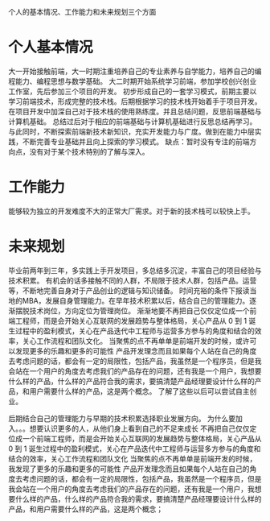个人的基本情况、工作能力和未来规划三个方面
# 个人基本情况
大一开始接触前端，大一时期注重培养自己的专业素养与自学能力，培养自己的编程能力、编程思想与数学基础。
大二时期开始系统学习前端，参加学校创兴创业工作室，先后参加三个项目的开发。
初步形成自己的一套学习模式，前期主要以学习前端技术，形成完整的技术栈。后期根据学习的技术栈开始着手于项目开发。
在项目开发中加深自己对于技术栈的使用熟练度。并且总结问题，反思前端基础与计算机基础。
总结过后对于相应的前端基础与计算机基础进行反思总结再学习。
与此同时，不断探索前端新技术新知识，充实开发能力与广度。做到在能力中层实践，不断完善专业基础并且向上探索的学习模式。
缺点：暂时没有专注的前端方向点，没有对于某个技术特别的了解与深入。
# 工作能力
能够较为独立的开发难度不大的正常大厂需求。对于新的技术栈可以较快上手。
# 未来规划
毕业前两年到三年，多实践上手开发项目，多总结多沉淀，丰富自己的项目经验与技术积累。
有机会的话多接触不同的人群，不局限于技术人群，包括产品。运营等，不断地完善自身对于产品创业的逻辑与知识储备。
时间充裕的条件下报读当地的MBA，发展自身管理能力。在早年技术积累以后，结合自己的管理能力。逐渐摆脱技术岗位，方向定位为管理岗位。
渐渐地要不再把自己仅仅定位成一个前端工程师，而是会开始关心互联网的发展趋势与整体格局，关心产品从 0 到 1 诞生过程中的盈利模式，关心在产品迭代中工程师与运营多方参与的角度和结合的效率，关心工作流程和团队文化。
当聚焦的点不再单单是前端开发的时候，或许可以发现更多的乐趣和更多的可能性
产品开发理念而且如果每个人站在自己的角度去考虑问题的话，都会有一定的局限性，包括产品，我虽然是一个程序员，但是我会站在一个用户的角度去考虑我们的产品存在的问题，还有我是一个用户，我想要什么样的产品，什么样的产品符合我的需求，要搞清楚产品经理要设计什么样的产品，和用户需要什么样的产品，这是两个概念。
了解了这些以后可以尝试自主创业。

后期结合自己的管理能力与早期的技术积累选择职业发展方向。
为什么要加入。。。想要认识更多的人，从他们身上看到自己的不足来成长
不再把自己仅仅定位成一个前端工程师，而是会开始关心互联网的发展趋势与整体格局，关心产品从 0 到 1 诞生过程中的盈利模式，关心在产品迭代中工程师与运营多方参与的角度和结合的效率，关心工作流程和团队文化
当聚焦的点不再单单是前端开发的时候，我发现了更多的乐趣和更多的可能性
产品开发理念而且如果每个人站在自己的角度去考虑问题的话，都会有一定的局限性，包括产品，我虽然是一个程序员，但是我会站在一个用户的角度去考虑我们的产品存在的问题，还有我是一个用户，我想要什么样的产品，什么样的产品符合我的需求，要搞清楚产品经理要设计什么样的产品，和用户需要什么样的产品，这是两个概念；
